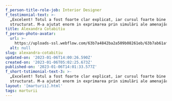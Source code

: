 ```yaml
---
f_person-title-role-job: Interior Designer
f_testimonial-text: >-
  „Excelent! Totul a fost foarte clar explicat, iar cursul foarte bine
  structurat. M-a ajutat enorm in exprimarea prin simulări ale amenajărilor.”
title: Alexandra Cotabitiu
f_person-photo-avatar:
  url: >-
    https://uploads-ssl.webflow.com/63b7a4842ba2a509b08261eb/63b7ab61af60ceb31be85b00_63999a2ca35a2b488f8412d7_Alexandra-Cotabitiu.jpeg
  alt: null
slug: alexandra-cotabitiu
updated-on: '2023-01-06T14:00:26.590Z'
created-on: '2023-01-06T05:02:25.673Z'
published-on: '2023-01-06T14:01:33.577Z'
f_short-tstimonial-text-3: >-
  „Excelent! Totul a fost foarte clar explicat, iar cursul foarte bine
  structurat. M-a ajutat enorm in exprimarea prin simulări ale amenajărilor.”
layout: '[marturii].html'
tags: marturii
---
```



